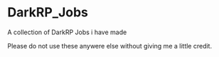 DarkRP_Jobs
===========

A collection of DarkRP Jobs i have made


Please do not use these anywere else without giving me a little credit.

